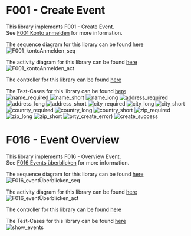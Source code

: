 # F001 - Create Event

This library implements F001 - Create Event.  
See [F001 Konto anmelden](https://github.com/party-time-2/party-time/issues/1) for more information.

The sequence diagram for this library can be found [here](/docs/F001/F001_eventÜberblicken_seq.plantuml)
![F001_kontoAnmelden_seq](/docs/PNG/F001/F001_eventÜberblicken_seq.png)

The activity diagram for this library can be found [here](/docs/F001/F001_eventÜberblicken_act.plantuml)
![F001_kontoAnmelden_act](/docs/PNG/F001/F001_eventÜberblicken_act.png)

The controller for this library can be found [here](/apps/party-time-backend/src/main/java/com/partytime/api/controller/EventController.java)

The Test-Cases for this library can be found [here](/apps/party-time-frontend-e2e/src/e2e/create.event.cy.ts)  
![name_required](/docs/PNG/F001/Tests/create-event-error%20--%20should%20show%20party_name_required.png)
![name_short](/docs/PNG/F001/Tests/create-event-error%20--%20should%20show%20party_name_short.png)
![name_long](/docs/PNG/F001/Tests/create-event-error%20--%20should%20show%20party_name_long.png)
![address_required](/docs/PNG/F001/Tests/create-event-error%20--%20should%20show%20party_address_required.png)
![address_long](/docs/PNG/F001/Tests/create-event-error%20--%20should%20show%20party_address_long.png)
![address_short](/docs/PNG/F001/Tests/create-event-error%20--%20should%20show%20party_address_short.png)
![city_required](/docs/PNG/F001/Tests/create-event-error%20--%20should%20show%20party_city_required.png)
![city_long](/docs/PNG/F001/Tests/create-event-error%20--%20should%20show%20party_city_long.png)
![city_short](/docs/PNG/F001/Tests/create-event-error%20--%20should%20show%20party_city_short.png)
![counrty_required](/docs/PNG/F001/Tests/create-event-error%20--%20should%20show%20party_county_required.png)
![country_long](/docs/PNG/F001/Tests/create-event-error%20--%20should%20show%20party_country_long.pngg)
![country_short](/docs/PNG/F001/Tests/create-event-error%20--%20should%20show%20party_country_short.png)
![zip_required](/docs/PNG/F001/Tests/create-event-error%20--%20should%20show%20party_zip_required.png)
![zip_long](/docs/PNG/F001/Tests/create-event-error%20--%20should%20show%20party_zip_long.png)
![zip_short](/docs/PNG/F001/Tests/create-event-error%20--%20should%20show%20party_zip_short.png)
![prty_create_error](/docs/PNG/F001/Tests/create-event-error%20--%20should%20show%20party_create_error.png))
![create_success](/docs/PNG/F001/Tests/create-event%20--%20should%20show%20create_success.png)

# F016 - Event Overview

This library implements F016 - Overview Event.  
See [F016 Events überblicken](https://github.com/party-time-2/party-time/issues/16) for more information.

The sequence diagram for this library can be found [here](/docs/F016/F016_eventÜberblicken_seq.plantuml)
![F016_eventÜberblicken_seq](/docs/PNG/F016/F016_eventÜberblicken_seq.png)

The activity diagram for this library can be found [here](/docs/F016/F016_eventÜberblicken_act.plantuml)
![F016_eventÜberblicken_act](/docs/PNG/F016/F016_eventÜberblicken_act.png)

The controller for this library can be found [here](/apps/party-time-backend/src/main/java/com/partytime/api/controller/EventController.java)

The Test-Cases for this library can be found [here](/apps/party-time-frontend-e2e/src/e2e/overview.cy.ts)  
![show_events](/docs/PNG/F016/Tests/party-time-overview-events%20--%20should%20show%20events.png)
